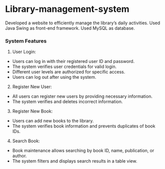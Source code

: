 # Library-management-system
 Developed a website to efficiently manage the library’s daily activities.   Used Java Swing as front-end framework.  Used MySQL as database.
### System Features
1) User Login:<br/>
- Users can log in with their registered user ID and password.<br/>
- The system verifies user credentials for valid login.<br/>
- Different user levels are authorized for specific access.<br/>
- Users can log out after using the system.<br/>
2) Register New User:<br/>
- All users can register new users by providing necessary information.<br/>
- The system verifies and deletes incorrect information.<br/>
3) Register New Book:<br/>
- Users can add new books to the library.<br/>
- The system verifies book information and prevents duplicates of book IDs.<br/>
4) Search Book:<br/>
- Book maintenance allows searching by book ID, name, publication, or author.<br/>
- The system filters and displays search results in a table view.<br/>
 
